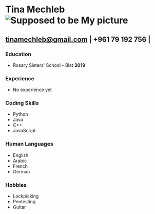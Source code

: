 # Tina Mechleb ![Supposed to be My picture](https://i.pinimg.com/236x/39/1e/e1/391ee12077ba9cabd10e476d8b8c022b.jpg)

## tinamechleb@gmail.com | +961 79 192 756 |

### Education

- Rosary Sisters' School - Blat **2019**

### Experience

- No experience yet

### Coding Skills

- Python
- Java
- C++
- JavaScript

### Human Languages

- English
- Arabic
- French
- German

### Hobbies

- Lockpicking
- Pentesting
- Guitar
